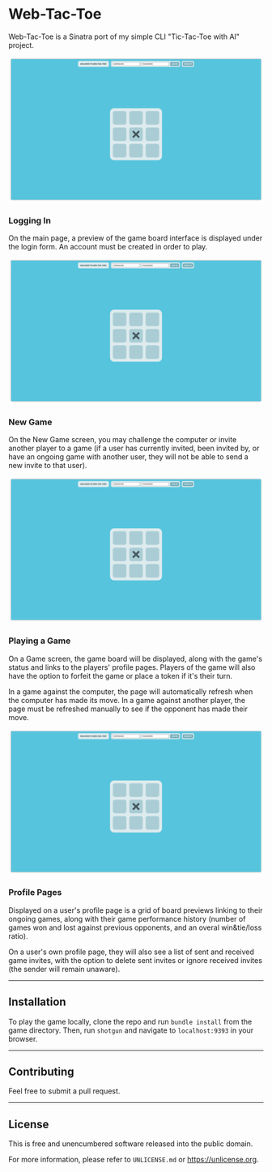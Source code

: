 # Web-Tac-Toe
Web-Tac-Toe is a Sinatra port of my simple CLI "Tic-Tac-Toe with AI" project.

![Log-In Screen](/public/images/screenshots/01_login.png?raw=true "Log-In Screen")
### Logging In
On the main page, a preview of the game board interface is displayed under the login form. An account must be created in order to play.

![New Game Screen](/public/images/screenshots/01_login.png?raw=true "New Game Screen")
### New Game
On the New Game screen, you may challenge the computer or invite another player to a game (if a user has currently invited, been invited by, or have an ongoing game with another user, they will not be able to send a new invite to that user).

![Game Screen](/public/images/screenshots/01_login.png?raw=true "Game Screen")
### Playing a Game
On a Game screen, the game board will be displayed, along with the game's status and links to the players' profile pages.
Players of the game will also have the option to forfeit the game or place a token if it's their turn.

In a game against the computer, the page will automatically refresh when the computer has made its move. In a game against another player, the page must be refreshed manually to see if the opponent has made their move.

![Profile Screen](/public/images/screenshots/01_login.png?raw=true "Profile Screen")
### Profile Pages
Displayed on a user's profile page is a grid of board previews linking to their ongoing games, along with their game performance history (number of games won and lost against previous opponents, and an overal win&tie/loss ratio).

On a user's own profile page, they will also see a list of sent and received game invites, with the option to delete sent invites or ignore received invites (the sender will remain unaware).

---

## Installation
To play the game locally, clone the repo and run `bundle install` from the game directory.
Then, run `shotgun` and navigate to `localhost:9393` in your browser.

---

## Contributing
Feel free to submit a pull request.

---

## License

This is free and unencumbered software released into the public domain.

For more information, please refer to `UNLICENSE.md` or <https://unlicense.org>.